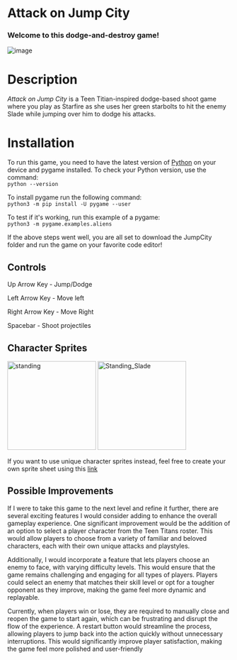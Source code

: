 # Attack on Jump City

### Welcome to this dodge-and-destroy game!
![image](https://github.com/user-attachments/assets/ecf3ea13-28e9-4f5a-a3ee-4dedae77be74)
# Description
_Attack on Jump City_ is a Teen Titian-inspired dodge-based shoot game where you play as Starfire as she uses her green starbolts to hit the enemy Slade while jumping over him to dodge his attacks.

# Installation
To run this game, you need to have the latest version of [Python](https://www.python.org/downloads/) on your device and pygame installed.
To check your Python version, use the command:\
`python --version`

To install pygame run the following command:\
`python3 -m pip install -U pygame --user`

To test if it's working, run this example of a pygame:\
`python3 -m pygame.examples.aliens`

If the above steps went well, you are all set to download the JumpCity folder and run the game on your favorite code editor!

## Controls
Up Arrow Key - Jump/Dodge

Left Arrow Key - Move left

Right Arrow Key - Move Right

Spacebar - Shoot projectiles

## Character Sprites
<img src="https://github.com/user-attachments/assets/3b5a54b6-db0c-47a1-b22e-678f9daa5154" alt="standing" width="200" height="200"/>
<img src="https://github.com/user-attachments/assets/957aec3d-a1b5-4780-b91c-d7b3f266ba1d" alt="Standing_Slade" width="200" height="200"/>

If you want to use unique character sprites instead, feel free to create your own sprite sheet using this [link](https://sanderfrenken.github.io/Universal-LPC-Spritesheet-Character-Generator/#?body=Body_color_bronze&head=Human_male_bronze&sex=female&eyes=Eyes_brown&dress=none) 

## Possible Improvements
If I were to take this game to the next level and refine it further, there are several exciting features I would consider adding to enhance the overall gameplay experience. One significant improvement would be the addition of an option to select a player character from the Teen Titans roster. This would allow players to choose from a variety of familiar and beloved characters, each with their own unique attacks and playstyles.

Additionally, I would incorporate a feature that lets players choose an enemy to face, with varying difficulty levels. This would ensure that the game remains challenging and engaging for all types of players. Players could select an enemy that matches their skill level or opt for a tougher opponent as they improve, making the game feel more dynamic and replayable.

Currently, when players win or lose, they are required to manually close and reopen the game to start again, which can be frustrating and disrupt the flow of the experience. A restart button would streamline the process, allowing players to jump back into the action quickly without unnecessary interruptions. This would significantly improve player satisfaction, making the game feel more polished and user-friendly







